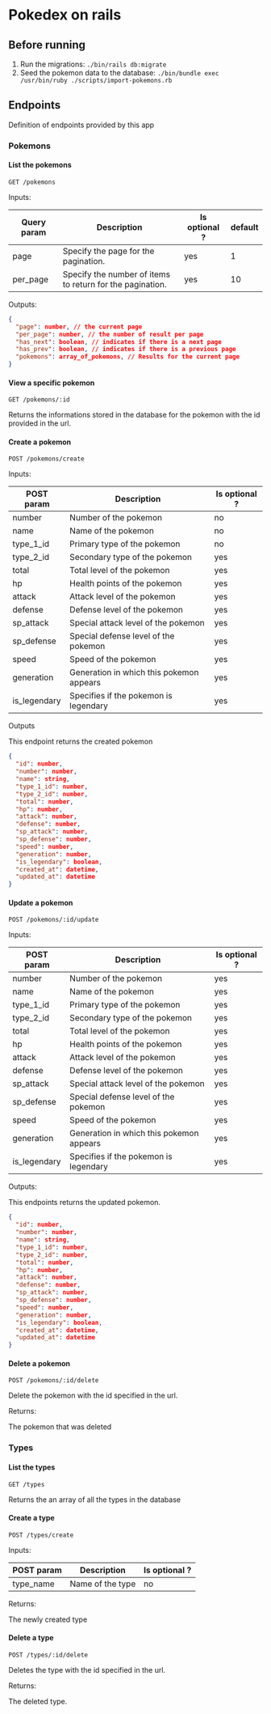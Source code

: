 # Pokedex on rails

## Before running
1. Run the migrations: `./bin/rails db:migrate`
1. Seed the pokemon data to the database: `./bin/bundle exec /usr/bin/ruby ./scripts/import-pokemons.rb`

## Endpoints
Definition of endpoints provided by this app

### Pokemons

#### List the pokemons
`GET /pokemons`

Inputs:

| Query param | Description | Is optional ? | default |
|----|----|----|----|
|page|Specify the page for the pagination.|yes|1|
|per_page|Specify the number of items to return for the pagination.|yes|10|

Outputs:

```json
{
  "page": number, // the current page
  "per_page": number, // the number of result per page
  "has_next": boolean, // indicates if there is a next page
  "has_prev": boolean, // indicates if there is a previous page
  "pokemons": array_of_pokemons, // Results for the current page
}
```

#### View a specific pokemon
`GET /pokemons/:id`

Returns the informations stored in the database for the pokemon with the id provided in the url.

#### Create a pokemon
`POST /pokemons/create`

Inputs:

| POST param | Description | Is optional ? |
|----|----|----|
|number|Number of the pokemon|no|-|
|name|Name of the pokemon|no|-|
|type_1_id|Primary type of the pokemon|no|-|
|type_2_id|Secondary type of the pokemon|yes|-|
|total|Total level of the pokemon|yes|-|
|hp|Health points of the pokemon|yes|-|
|attack|Attack level of the pokemon|yes|-|
|defense|Defense level of the pokemon|yes|-|
|sp_attack|Special attack level of the pokemon|yes|-|
|sp_defense|Special defense level of the pokemon|yes|-|
|speed|Speed of the pokemon|yes|-|
|generation|Generation in which this pokemon appears|yes|-|
|is_legendary|Specifies if the pokemon is legendary|yes|-|

Outputs

This endpoint returns the created pokemon

```json
{
  "id": number,
  "number": number,
  "name": string,
  "type_1_id": number,
  "type_2_id": number,
  "total": number,
  "hp": number,
  "attack": number,
  "defense": number,
  "sp_attack": number,
  "sp_defense": number,
  "speed": number,
  "generation": number,
  "is_legendary": boolean,
  "created_at": datetime,
  "updated_at": datetime
}
```

#### Update a pokemon
`POST /pokemons/:id/update`

Inputs:

| POST param | Description | Is optional ? |
|----|----|----|
|number|Number of the pokemon|yes|
|name|Name of the pokemon|yes|
|type_1_id|Primary type of the pokemon|yes|
|type_2_id|Secondary type of the pokemon|yes|-
|total|Total level of the pokemon|yes
|hp|Health points of the pokemon|yes|
|attack|Attack level of the pokemon|yes|
|defense|Defense level of the pokemon|yes|
|sp_attack|Special attack level of the pokemon|yes|
|sp_defense|Special defense level of the pokemon|yes|
|speed|Speed of the pokemon|yes|
|generation|Generation in which this pokemon appears|yes|
|is_legendary|Specifies if the pokemon is legendary|yes|

Outputs:

This endpoints returns the updated pokemon.

```json
{
  "id": number,
  "number": number,
  "name": string,
  "type_1_id": number,
  "type_2_id": number,
  "total": number,
  "hp": number,
  "attack": number,
  "defense": number,
  "sp_attack": number,
  "sp_defense": number,
  "speed": number,
  "generation": number,
  "is_legendary": boolean,
  "created_at": datetime,
  "updated_at": datetime
}
```

#### Delete a pokemon
`POST /pokemons/:id/delete`

Delete the pokemon with the id specified in the url.

Returns:

The pokemon that was deleted

### Types

#### List the types
`GET /types`

Returns the an array of all the types in the database

#### Create a type
`POST /types/create`

Inputs:

| POST param | Description | Is optional ? |
|----|----|----|
|type_name|Name of the type|no|


Returns:

The newly created type

#### Delete a type
`POST /types/:id/delete`

Deletes the type with the id specified in the url.

Returns:

The deleted type.

